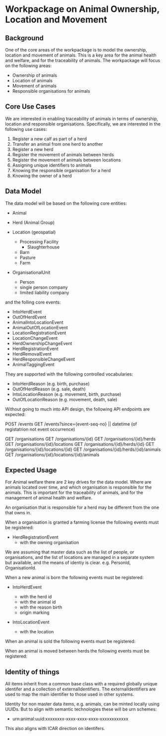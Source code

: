 # Workpackage on Animal Ownership, Location and Movement

## Background
One of the core areas of the workpackage is to model the ownership, location and movement of animals. This is a key area for the animal health and welfare, and for the traceability of animals. The workpackage will focus on the following areas:

- Ownership of animals
- Location of animals
- Movement of animals
- Responsible organisations for animals

## Core Use Cases

We are interested in enabling traceability of animals in terms of ownership, location and responsible organisations. Specifically, we are interested in the following use cases:

1. Register a new calf as part of a herd
2. Transfer an animal from one herd to another
3. Register a new herd
4. Register the movement of animals between herds
5. Register the movement of animals between locations
6. Assigning unique identifiers to animals
7. Knowing the responsible organisation for a herd
8. Knowing the owner of a herd

## Data Model

The data model will be based on the following core entities:

- Animal

- Herd (Animal Group)

- Location (geospatial)
    - Processing Facility
        - Slaughterhouse
    - Barn
    - Pasture
    - Farm

- OrganisationalUnit
   - Person
   - single person company
   - limited liability company
 
 and the folling core events:

- IntoHerdEvent
- OutOfHerdEvent
- AnimalIntoLocationEvent
- AnimalOutOfLocationEvent
- LocationRegistrationEvent
- LocationChangeEvent
- HerdOwnershipChangeEvent
- HerdRegistrationEvent
- HerdRemovalEvent
- HerdResponsibleChangeEvent
- AnimalTaggingEvent

They are supported with the following controlled vocabularies:

- IntoHerdReason (e.g. birth, purchase)
- OutOfHerdReason (e.g. sale, death)
- IntoLocationReason (e.g. movement, birth, purchase)
- OutOfLocationReason (e.g. movement, death, sale)

Without going to much into API design, the following API endpoints are expected:

POST /events
GET /events?since={event-seq-no} || datetime (of registatrion not event occurrence)

GET /organisations
GET /organisations/{id}
GET /organisations/{id}/herds
GET /organisations/{id}/locations
GET /organisations/{id}/herds/{id}
GET /organisations/{id}/locations/{id}
GET /organisations/{id}/herds/{id}/animals
GET /organisations/{id}/locations/{id}/animals

## Expected Usage

For Animal welfare there are 2 key drives for the data model. Where are animals located over time, and which organisation is responsible for the animals. This is important for the traceability of animals, and for the management of animal health and welfare. 

An organisation that is responsible for a herd may be different from the one that owns in. 

When a organisation is granted a farming license the following events must be registered:

- HerdRegistrationEvent 
    - with the owning organisation

We are assuming that master data such as the list of people, or organisations, and the list of locations are managed in a separate system but available, and the means of identiy is clear. e.g. PersonId, OrganisationId.

When a new animal is born the following events must be registered:

- IntoHerdEvent
    - with the herd id
    - with the animal id
    - with the reason birth
    - origin marking

- IntoLocationEvent
    - with the location

When an animal is sold the following events must be registered:

When an animal is moved between herds the following events must be registered:


## Identity of things

All items inherit from a common base class with a required globally unique identifer and a collection of externalIdentifiers. The externalIdentifiers are used to map the main identifier to those used in other systems.

Identity for non master data items, e.g. animals, can be minted locally using UUIDs. But to align with semantic technologies these will be urn schemes:

- urn:animal:uuid:xxxxxxxx-xxxx-xxxx-xxxx-xxxxxxxxxxxx

This also aligns with ICAR direction on identifers.